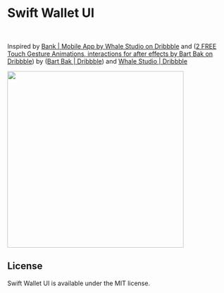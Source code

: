 # Swift Wallet UI

<br />

Inspired by [Bank | Mobile App by Whale Studio on Dribbble](https://dribbble.com/shots/7741285-Bank-Mobile-App) and ([2 FREE Touch Gesture Animations, interactions for after effects by Bart Bak on Dribbble](https://dribbble.com/shots/6713486-2-FREE-Touch-Gesture-Animations-interactions-for-after-effects)) by \([Bart Bak | Dribbble](https://dribbble.com/bartbak)) and [Whale Studio | Dribbble](https://dribbble.com/whaleby)

<img title="" src="https://github.com/srnunio/SwiftWalletUI/blob/main/preview.gif" alt="" width="400">



<br />

## License

Swift Wallet UI is available under the MIT license.
